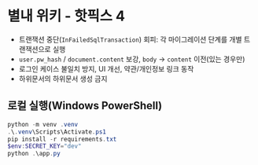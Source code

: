 # 별내 위키 - 핫픽스 4

- 트랜잭션 중단(`InFailedSqlTransaction`) 회피: 각 마이그레이션 단계를 개별 트랜잭션으로 실행
- `user.pw_hash` / `document.content` 보강, `body` → `content` 이전(있는 경우만)
- 로그인 케이스 불일치 방지, UI 개선, 약관/개인정보 링크 동작
- 하위문서의 하위문서 생성 금지

## 로컬 실행(Windows PowerShell)
```powershell
python -m venv .venv
.\.venv\Scripts\Activate.ps1
pip install -r requirements.txt
$env:SECRET_KEY="dev"
python .\app.py
```
